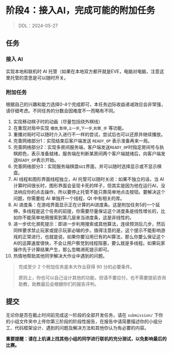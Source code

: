 # 阶段4：接入AI，完成可能的附加任务

> DDL：2024-05-27

## 任务

### 接入 AI

实现本地和联机时 AI 托管（如果在本地双方都开就是EVE，电脑对电脑，注意这里托管的意思是可以随时开关。

### 附加任务

根据自己的兴趣和能力选择0-4个完成即可，本任务边际收益递减效应会非常强，请仔细考虑。不同任务的分数会因难度不一而略有不同。

1. 实现移动棋子时的动画（尽量包括绕外棋线）
2. 在重现对局中实现 `播放`,`暂停`,`上一步`,`下一步`,`到第_步` 等功能。
3. 重播对局时可以随时介入进行不一样的尝试，尝试后也可以还原并继续播放。
4. 完善网络部分1：实现结束后客户端发送 `READY_OP` 表示准备再来一局。
5. 完善网络部分2：实现多房间服务端，客户端发送`READY_OP`时指定房间号与执棋颜色，表示准备就绪，服务端在判断某房间两个客户端就绪后，向客户端发送`READY_OP`表示开始。
6. 完善网络部分3：实现服务端棋盘`GUI`界面，并可以随时选择显示或不显示棋盘。
7. AI 线程和图形界面线程独立，AI 托管可以随时关闭：如果不独立的话，当 AI 计算时间很长时，图形界面会呈现卡死的样子，但其实是因为他在运行AI，没法响应你的点击操作，所以要停止托管不能只靠简单地点击按钮。要解决这个问题，你需要给 AI 单独开一个线程，Qt 中有相关的库。
8. AI 进度条：在游戏界面显示正在计算的AI进度条。这是附加任务5的一个延伸，多线程是这个任务的前提，你需要尽量保证这个进度条是线性增长的，比如你不能简单地用搜索到第几层来当进度条，这是非线性的。
9. 进一步优化濒死提示：即进一步利用搜索或其他算法，连续预测后几步，然后同样要求禁止玩家或提示玩家必输的步。值得注意的是，这个提示不能影响游戏的正常进行，也就是说，如果你要沿用已有的AI算法，那么你要么保证这个AI的运算速度很快，不会让用户察觉到线程阻塞，要么就是多线程。如果玩家操作先于计算结果产生，那么忽略濒死提示即可。
10. 热情地帮助其他同学解决大作业中遇到的问题。

> 完成至少 2 个附加任务是本大作业获得 90 分的必要条件。
> 
> 原则上，你也可以自己设计其他的功能，但请不要应付，也不需要提前咨询助教，助教最后会根据你们的报告评判。

## 提交

无论你是否在截止时间前完成这一阶段的全部开发任务，请在 `submission/` 下你的小组文件夹中上传你第三阶段的阶段性报告，在报告中请简要描述你的小组分工、代码框架设计、遇到的问题及解决方法和其他你认为有必要的内容。

**重要提醒：请在上机课上找其他小组的同学进行联机的充分测试，以免影响最后的比赛。**
